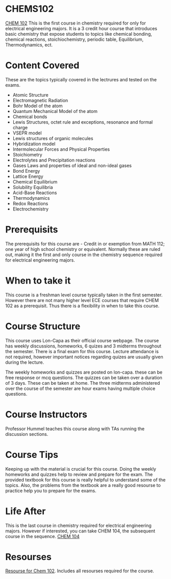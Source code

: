 # CHEMS102

[CHEM 102](https://courses.illinois.edu/schedule/2025/spring/CHEM/102)
This is the first course in chemistry required for only for electrical engineering majors. It is a 3 credit hour course that introduces basic chemistry that expose students to topics like chemical bonding, chemical reactions, stoichiochemistry, periodic table, Equilibrium, Thermodynamics, ect. 

# Content Covered 

These are the topics typically covered in the lectrures and tested on the exams.

- Atomic Structure
- Electromagnetic Radiation
- Bohr Model of the atom
- Quantum Mechanical Model of the atom
- Chemical bonds
- Lewis Structures, octet	rule and exceptions, resonance and formal charge
- VSEPR model
- Lewis structures of organic	molecules
- Hybridization model
- Intermolecular Forces and Physical Properties
- Stoichiometry
- Electrolytes and Precipitation reactions
- Gases Laws and properties of ideal and non-ideal gases
- Bond Energy
- Lattice	Energy
- Chemical Equilibrium	
- Solubility Equilibria
- Acid-Base Reactions
- Thermodynamics
- Redox Reactions
- Electrochemistry

# Prerequisits

The prerequisits for this course are - Credit in or exemption from MATH 112; one year of high school chemistry or equivalent. Normally these are ruled out, making it the first and only course in the chemistry sequence required for electrical engineering majors.

# When to take it

This course is a freshman level course typically taken in the first semester. However there are not many higher level ECE courses that require CHEM 102 as a prerequisit. Thus there is a flexibility in when to take this course. 

# Course Structure

This course uses Lon-Capa as their official course webpage. The course has weekly discussions, homeworks, 6 quizes and 3 midterms throughout the semester. There is a final exam for this course. Lecture attendance is not required, however important notices regarding quizes are usually given during the lecture. 

The weekly homeworks and quizzes are posted on lon-capa. these can be free response or mcq questions. The quizzes can be taken over a duration of 3 days. These can be taken at home. The three midterms administered over the course of the semester are hour exams having multiple choice questions. 

# Course Instructors

Professor Hummel teaches this course along with TAs running the discussion sections.

# Course Tips

Keeping up with the material is crucial for this course. Doing the weekly homeworks and quizzes help to review and prepare for the exam. The provided textbook for this course is really helpful to understand some of the topics. Also, the problems from the textbook are a really good resourse to practice help you to prepare for the exams. 

# Life After 

This is the last course in chemistry required for electrical engineering majors. However if interested, you can take CHEM 104, the subsequent course in the sequence. [CHEM 104](https://courses.illinois.edu/schedule/2025/spring/CHEM/104)

# Resourses
[Resourse for Chem 102](https://chemistry.illinois.edu/academics/chemistry-learning-center/online-resources). Includes all resourses required for the course.
